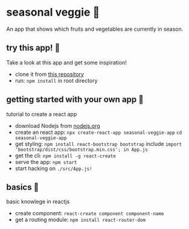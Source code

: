 # seasonal veggie 🍆
An app that shows which fruits and vegetables are currently in season.

## try this app! 🍍
Take a look at this app and get some inspiration!

- clone it from [this repository](https://github.com/julian-blaschke/seasonal-veggie.git)
- run:
    `npm install` in root directory 

## getting started with your own app 🍒
tutorial to create a react app

- download Nodejs from [nodejs.org](https://nodejs.org/en/`)
- create an react app:
    `npx create-react-app seasonal-veggie-app`
    `cd seasonal-veggie-app`
- get styling:
    `npm install react-bootstrap bootstrap`
    include `import 'bootstrap/dist/css/bootstrap.min.css'; in App.js`
- get the cli:
    `npm install -g react-create`
- serve the app:
    `npm start`
- start hacking on `./src/App.js!`

## basics 🍑
basic knowlege in reactjs

- create component:
    `react-create component component-name`
- get a routing module: 
    `npm install react-router-dom`
